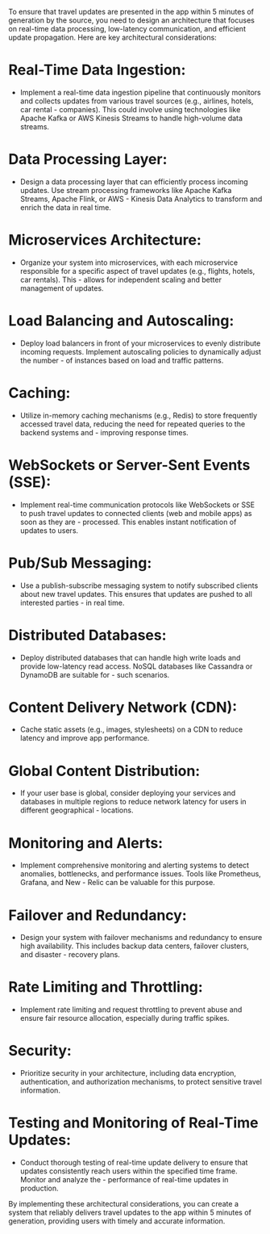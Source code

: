 To ensure that travel updates are presented in the app within 5 minutes of generation by the source, you need to design an architecture that focuses on real-time data processing, low-latency communication, and efficient update propagation. Here are key architectural considerations:

 # Real-Time Data Ingestion:
 - Implement a real-time data ingestion pipeline that continuously monitors and collects updates from various travel sources (e.g., airlines, hotels, car rental  - companies). This could involve using technologies like Apache Kafka or AWS Kinesis Streams to handle high-volume data streams.
 # Data Processing Layer:
 - Design a data processing layer that can efficiently process incoming updates. Use stream processing frameworks like Apache Kafka Streams, Apache Flink, or AWS  - Kinesis Data Analytics to transform and enrich the data in real time.
 # Microservices Architecture:
 - Organize your system into microservices, with each microservice responsible for a specific aspect of travel updates (e.g., flights, hotels, car rentals). This  - allows for independent scaling and better management of updates.
 # Load Balancing and Autoscaling:
 - Deploy load balancers in front of your microservices to evenly distribute incoming requests. Implement autoscaling policies to dynamically adjust the number  - of instances based on load and traffic patterns.
 # Caching:
 - Utilize in-memory caching mechanisms (e.g., Redis) to store frequently accessed travel data, reducing the need for repeated queries to the backend systems and  - improving response times.
 # WebSockets or Server-Sent Events (SSE):
 - Implement real-time communication protocols like WebSockets or SSE to push travel updates to connected clients (web and mobile apps) as soon as they are  - processed. This enables instant notification of updates to users.
 # Pub/Sub Messaging:
 - Use a publish-subscribe messaging system to notify subscribed clients about new travel updates. This ensures that updates are pushed to all interested parties  - in real time.
 # Distributed Databases:
 - Deploy distributed databases that can handle high write loads and provide low-latency read access. NoSQL databases like Cassandra or DynamoDB are suitable for  - such scenarios.
 # Content Delivery Network (CDN):
 - Cache static assets (e.g., images, stylesheets) on a CDN to reduce latency and improve app performance.
 # Global Content Distribution:
 - If your user base is global, consider deploying your services and databases in multiple regions to reduce network latency for users in different geographical  - locations.
 # Monitoring and Alerts:
 - Implement comprehensive monitoring and alerting systems to detect anomalies, bottlenecks, and performance issues. Tools like Prometheus, Grafana, and New  - Relic can be valuable for this purpose.
 # Failover and Redundancy:
 - Design your system with failover mechanisms and redundancy to ensure high availability. This includes backup data centers, failover clusters, and disaster  - recovery plans.
 # Rate Limiting and Throttling:
 - Implement rate limiting and request throttling to prevent abuse and ensure fair resource allocation, especially during traffic spikes.
 # Security:
 - Prioritize security in your architecture, including data encryption, authentication, and authorization mechanisms, to protect sensitive travel information.
 # Testing and Monitoring of Real-Time Updates:
 - Conduct thorough testing of real-time update delivery to ensure that updates consistently reach users within the specified time frame. Monitor and analyze the  - performance of real-time updates in production.

By implementing these architectural considerations, you can create a system that reliably delivers travel updates to the app within 5 minutes of generation, providing users with timely and accurate information.